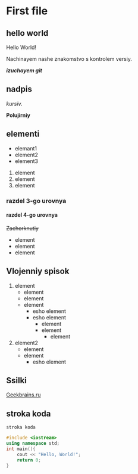 # First file 

## hello world

Hello World!

Nachinayem nashe znakomstvo s kontrolem versiy.

***izuchayem git***

## nadpis

*kursiv.*

**Polujirniy**

## elementi

* elemant1
* element2
* element3

1. element
2. element
3. element

### razdel 3-go urovnya

#### razdel 4-go urovnya

~~Zachorknutiy~~

- element
- element
- element

## Vlojenniy spisok

1. element
    - element
    - element
    - element
        - esho element
        - esho element
            * element
            * element
                - element
2. element2
    - element
    - element
        - esho element

## Ssilki

[Geekbrains.ru](https://www.gb.ru)


## stroka koda

`stroka koda`

```c++
#include <iostream>
using namespace std;
int main(){
    cout << "Hello, World!";
    return 0;
}
```